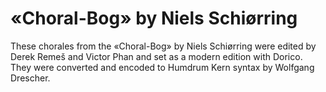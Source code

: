 # «Choral-Bog» by Niels Schiørring

These chorales from the «Choral-Bog» by Niels Schiørring were edited by Derek
Remeš and Victor Phan and set as a modern edition with Dorico. They were
converted and encoded to Humdrum Kern syntax by Wolfgang Drescher.
